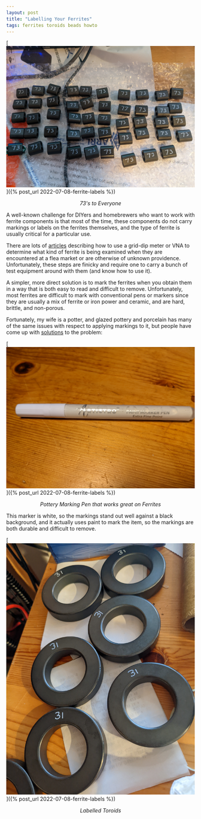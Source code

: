 ```yaml
---
layout: post
title: "Labelling Your Ferrites"
tags: ferrites toroids beads howto
---
```


[![Labeled Ferrite Beads](/assets/img/2022-07-08-beads.jpg)]({% post_url 2022-07-08-ferrite-labels %})
*<center>73's to Everyone</center>*

A well-known challenge for DIYers and homebrewers who want to work
with ferrite components is that most of the time, these components do
not carry markings or labels on the ferrites themselves, and the type
of ferrite is usually critical for a particular use.

There are lots of [articles](https://youtu.be/Q95Vwk3kZok) describing
how to use a grid-dip meter or VNA to determine what kind of ferrite
is being examined when they are encountered at a flea market or are
otherwise of unknown providence. Unfortunately, these steps are finicky
and require one to carry a bunch of test equipment around with them
(and know how to use it).

A simpler, more direct solution is to mark the ferrites when you
obtain them in a way that is both easy to read and difficult to
remove. Unfortunately, most ferrites are difficult to mark with
conventional pens or markers since they are usually a mix of ferrite
or iron power and ceramic, and are hard, brittle, and non-porous.

Fortunately, my wife is a potter, and glazed pottery and porcelain has
many of the same issues with respect to applying markings to it, but
people have come up with [solutions](https://artistro.com/products/white-paint-pens-for-rock-painting-stone-ceramic-glass-wood-set-of-5-acrylic-paint-markers-extra-fine-tip) to the problem:

[![Pottery Marking Pen](/assets/img/2022-07-08-ferrite-pen.jpg)]({% post_url 2022-07-08-ferrite-labels %})
*<center>Pottery Marking Pen that works great on Ferrites</center>*

This marker is white, so the markings stand out well against a black
background, and it actually uses paint to mark the item, so the
markings are both durable and difficult to remove.

[![Labeled Ferrite Toroids](/assets/img/2022-07-08-toroids.jpg)]({% post_url 2022-07-08-ferrite-labels %})
*<center>Labelled Toroids</center>*

